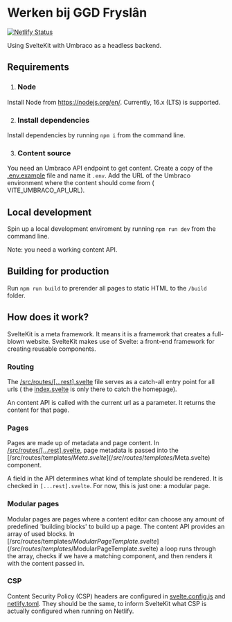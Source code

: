 # Werken bij GGD Fryslân

[![Netlify Status](https://api.netlify.com/api/v1/badges/c151ff36-292b-49c1-b36c-b998c70a9751/deploy-status)](https://app.netlify.com/sites/werken-bij-ggd-fryslan/deploys)

Using SvelteKit with Umbraco as a headless backend.

## Requirements

1. ### Node

Install Node from https://nodejs.org/en/. Currently, 16.x (LTS) is supported.

2. ### Install dependencies

Install dependencies by running `npm i` from the command line.

3. ### Content source

You need an Umbraco API endpoint to get content. Create a copy of the [.env.example](.env.example)
file and name it `.env`. Add the URL of the Umbraco environment where the content should come from (
VITE_UMBRACO_API_URL).

## Local development

Spin up a local development enviroment by running `npm run dev` from the command line.

Note: you need a working content API.

## Building for production

Run `npm run build` to prerender all pages to static HTML to the `/build` folder.

## How does it work?

SvelteKit is a meta framework. It means it is a framework that creates a full-blown website.
SvelteKit makes use of Svelte: a front-end framework for creating reusable components.

### Routing

The [/src/routes/[...rest].svelte](/src/routes/[...rest].svelte) file serves as a catch-all entry
point for all urls (
the [index.svelte](src/routes/index.svelte) is only there to catch the homepage).

An content API is called with the current url as a parameter. It returns the content for that page.

### Pages

Pages are made up of metadata and page content.
In [/src/routes/[...rest].svelte](/src/routes/[...rest].svelte), page metadata is passed into
the [/src/routes/templates/$Meta.svelte](/src/routes/templates/$Meta.svelte) component.

A field in the API determines what kind of template should be rendered. It is checked
in `[...rest].svelte`. For now, this is just one: a modular page.

### Modular pages

Modular pages are pages where a content editor can choose any amount of predefined 'building blocks'
to build up a page. The content API provides an array of used blocks.
In [/src/routes/templates/$ModularPageTemplate.svelte](/src/routes/templates/$ModularPageTemplate.svelte)
a loop runs through the array, checks if we have a matching component, and then renders it with the
content passed in.

### CSP

Content Security Policy (CSP) headers are configured in [svelte.config.js](svelte.config.js)
and [netlify.toml](___netlify.toml). They should be the same, to inform SvelteKit what CSP is
actually configured when running on Netlify.
